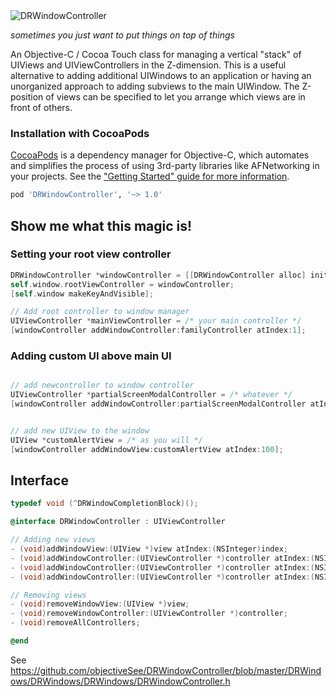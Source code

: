 <img src="https://raw.githubusercontent.com/objectiveSee/DRWindowController/master/GitHub%20Resources/splashimage.png" alt="DRWindowController" title="DRWindowController">

*sometimes you just want to put things on top of things*

An Objective-C / Cocoa Touch class for managing a vertical "stack" of UIViews and UIViewControllers in the Z-dimension. This is a useful alternative to adding additional UIWindows to an application or having an unorganized approach to adding subviews to the main UIWindow. The Z-position of views can be specified to let you arrange which views are in front of others.

### Installation with CocoaPods

[CocoaPods](http://cocoapods.org) is a dependency manager for Objective-C, which automates and simplifies the process of using 3rd-party libraries like AFNetworking in your projects. See the ["Getting Started" guide for more information](https://github.com/AFNetworking/AFNetworking/wiki/Getting-Started-with-AFNetworking).

```ruby
pod 'DRWindowController', '~> 1.0'
```

## Show me what this magic is! ##

### Setting your root view controller
```objective-C
DRWindowController *windowController = [[DRWindowController alloc] initWithNibName:nil bundle:nil];
self.window.rootViewController = windowController;
[self.window makeKeyAndVisible];

// Add root controller to window manager
UIViewController *mainViewController = /* your main controller */
[windowController addWindowController:familyController atIndex:1];
```

### Adding custom UI above main UI
```objective-C

// add newcontroller to window controller
UIViewController *partialScreenModalController = /* whatever */
[windowController addWindowController:partialScreenModalController atIndex:2 withCompletion:nil];


// add new UIView to the window
UIView *customAlertView = /* as you will */
[windowController addWindowView:customAlertView atIndex:100];

```

## Interface ##

```objective-C
typedef void (^DRWindowCompletionBlock)();

@interface DRWindowController : UIViewController

// Adding new views
- (void)addWindowView:(UIView *)view atIndex:(NSInteger)index;
- (void)addWindowController:(UIViewController *)controller atIndex:(NSInteger)index;
- (void)addWindowController:(UIViewController *)controller atIndex:(NSInteger)index withCompletion:(DRWindowCompletionBlock)handler options:(NSInteger)options; // todo:make a typedef
- (void)addWindowController:(UIViewController *)controller atIndex:(NSInteger)index withCompletion:(DRWindowCompletionBlock)handler;

// Removing views
- (void)removeWindowView:(UIView *)view;
- (void)removeWindowController:(UIViewController *)controller;
- (void)removeAllControllers;

@end
```

See https://github.com/objectiveSee/DRWindowController/blob/master/DRWindows/DRWindows/DRWindows/DRWindowController.h
